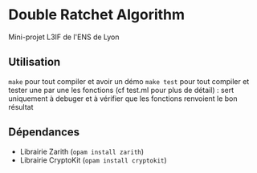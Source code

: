 # Double Ratchet Algorithm
Mini-projet L3IF de l'ENS de Lyon

## Utilisation
`make` pour tout compiler et avoir un démo
`make test` pour tout compiler et tester une par une les fonctions (cf test.ml pour plus de détail) : sert uniquement à debuger et à vérifier que les fonctions renvoient le bon résultat

## Dépendances
* Librairie Zarith (`opam install zarith`)
* Librairie CryptoKit (`opam install cryptokit`)
